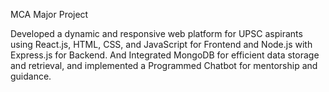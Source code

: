 MCA  Major  Project

Developed  a  dynamic  and  responsive  web  platform  for  UPSC  aspirants  using  React.js,  HTML,  CSS,  and  JavaScript for  Frontend  and  Node.js  with  Express.js  for  Backend.   And  Integrated  MongoDB  for  efficient  data  storage  and retrieval,  and  implemented  a  Programmed  Chatbot  for  mentorship  and  guidance.
